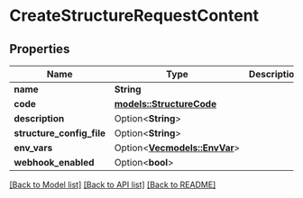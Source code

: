 # CreateStructureRequestContent

## Properties

Name | Type | Description | Notes
------------ | ------------- | ------------- | -------------
**name** | **String** |  | 
**code** | [**models::StructureCode**](StructureCode.md) |  | 
**description** | Option<**String**> |  | [optional]
**structure_config_file** | Option<**String**> |  | [optional]
**env_vars** | Option<[**Vec<models::EnvVar>**](EnvVar.md)> |  | [optional]
**webhook_enabled** | Option<**bool**> |  | [optional]

[[Back to Model list]](../README.md#documentation-for-models) [[Back to API list]](../README.md#documentation-for-api-endpoints) [[Back to README]](../README.md)


